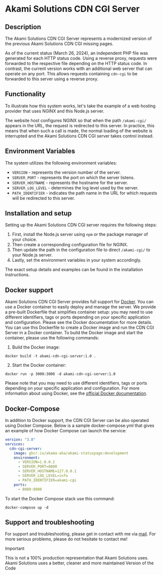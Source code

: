 # Akami Solutions CDN CGI Server

## Description

The Akami Solutions CDN CGI Server represents a modernized version of the previous Akami Solutions CDN CGI missing pages.

As of the current status (March 26, 2024), an independent PHP file was generated for each HTTP status code.
Using a reverse proxy, requests were forwarded to the respective file depending on the HTTP status code. In contrast,
the current version works with an additional web server that can operate on any port. This allows requests containing
`cdn-cgi` to be forwarded to this server using a reverse proxy.

## Functionality

To illustrate how this system works, let's take the example of a web hosting provider that uses NGINX and this Node.js server.

The website host configures NGINX so that when the path `/akami-cgi/` appears in the URL, the request is redirected to this server.
In practice, this means that when such a call is made, the normal loading of the website is interrupted and the
Akami Solutions CDN CGI server takes control instead.

## Environment Variables

The system utilizes the following environment variables:

* `VERSION` - represents the version number of the server.
* `SERVER_PORT` - represents the port on which the server listens.
* `SERVER_HOSTNAME` - represents the hostname for the server.
* `SERVER_LOG_LEVEL` - determines the log level used by the server.
* `PATH_IDENTIFIER` - indicates the path name in the URL for which requests will be redirected to this server.

## Installation and setup

Setting up the Akami Solutions CDN CGI server requires the following steps:

1. First, install the Node.js server using `npm` or the package manager of your choice.
2. Then create a corresponding configuration file for NGINX.
3. Then update the path in the configuration file to direct `/akami-cgi/` to your Node.js server.
4. Lastly, set the environment variables in your system accordingly.

The exact setup details and examples can be found in the installation instructions.

## Docker support

Akami Solutions CDN CGI Server provides full support for [Docker](https://www.docker.com/). You can use a Docker
container to easily deploy and manage the server. We provide a pre-built Dockerfile that simplifies container setup:
you may need to use different identifiers, tags or ports depending on your specific application and configuration.
Please see the Docker documentation for more details.
You can use this Dockerfile to create a Docker image and run the CDN CGI Server in a Docker container. To build the Docker image and start the container, please use the following commands:

1. Build the Docker image:
```shell
docker build -t akami-cdn-cgi-server:1.0 .
```
2. Start the Docker container:
```shell
docker run -p 3000:3000 -d akami-cdn-cgi-server:1.0
```
Please note that you may need to use different identifiers, tags or ports depending on your specific application and configuration. For more information about using Docker, see the [official Docker documentation](https://docs.docker.com/get-started/overview/).
## Docker-Compose
In addition to Docker support, the CDN CGI Server can be also operated using Docker Compose.
Below is a sample docker-compose.yml that gives an example of how Docker Compose can launch the service:
```yaml
version: "3.8"
services:
  cdn-cgi-server:
    image: ghcr.io/akama-aka/akami-statuspage:development
    environment:
      - VERSION=1.0.0.2
      - SERVER_PORT=8080
      - SERVER_HOSTNAME=127.0.0.1
      - SERVER_LOG_LEVEL=info
      - PATH_IDENTIFIER=akami-cgi
    ports: 
      - 8080:8080  
```
To start the Docker Compose stack use this command:
```shell
docker-compose up -d
```
## Support and troubleshooting
For support and troubleshooting, please get in contact with me via [mail](mailto://akama.aka@akami-solutions.cc). For more serious problems, please do not hesitate to contact me!

> [!IMPORTANT]
> This is not a 100% production representation that Akami Solutions uses. Akami Solutions uses a better, cleaner and more maintained Version of the Code